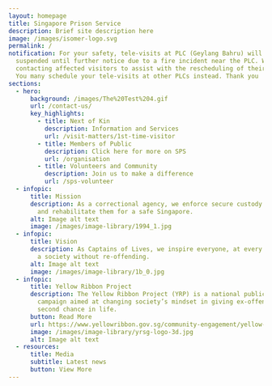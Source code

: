 ```yaml
---
layout: homepage
title: Singapore Prison Service
description: Brief site description here
image: /images/isomer-logo.svg
permalink: /
notification: For your safety, tele-visits at PLC (Geylang Bahru) will be
  suspended until further notice due to a fire incident near the PLC. We will be
  contacting affected visitors to assist with the rescheduling of their visits.
  You many schedule your tele-visits at other PLCs instead. Thank you
sections:
  - hero:
      background: /images/The%20Test%204.gif
      url: /contact-us/
      key_highlights:
        - title: Next of Kin
          description: Information and Services
          url: /visit-matters/1st-time-visitor
        - title: Members of Public
          description: Click here for more on SPS
          url: /organisation
        - title: Volunteers and Community
          description: Join us to make a difference
          url: /sps-volunteer
  - infopic:
      title: Mission
      description: As a correctional agency, we enforce secure custody of offenders
        and rehabilitate them for a safe Singapore.
      alt: Image alt text
      image: /images/image-library/1994_1.jpg
  - infopic:
      title: Vision
      description: As Captains of Lives, we inspire everyone, at every chance, towards
        a society without re-offending.
      alt: Image alt text
      image: /images/image-library/1b_0.jpg
  - infopic:
      title: Yellow Ribbon Project
      description: The Yellow Ribbon Project (YRP) is a national public engagement
        campaign aimed at changing society’s mindset in giving ex-offenders a
        second chance in life.
      button: Read More
      url: https://www.yellowribbon.gov.sg/community-engagement/yellow-ribbon-project
      image: /images/image-library/yrsg-logo-3d.jpg
      alt: Image alt text
  - resources:
      title: Media
      subtitle: Latest news
      button: View More
---
```

